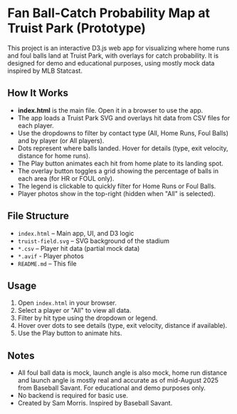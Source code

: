 # Fan Ball-Catch Probability Map at Truist Park (Prototype)

This project is an interactive D3.js web app for visualizing where home runs and foul balls land at Truist Park, with overlays for catch probability. It is designed for demo and educational purposes, using mostly mock data inspired by MLB Statcast.

## How It Works

- **index.html** is the main file. Open it in a browser to use the app.
- The app loads a Truist Park SVG and overlays hit data from CSV files for each player.
- Use the dropdowns to filter by contact type (All, Home Runs, Foul Balls) and by player (or All players).
- Dots represent where balls landed. Hover for details (type, exit velocity, distance for home runs).
- The Play button animates each hit from home plate to its landing spot.
- The overlay button toggles a grid showing the percentage of balls in each area (for HR or FOUL only).
- The legend is clickable to quickly filter for Home Runs or Foul Balls.
- Player photos show in the top-right (hidden when "All" is selected).

## File Structure

- `index.html` – Main app, UI, and D3 logic
- `truist-field.svg` – SVG background of the stadium
- `*.csv` – Player hit data (partial mock data)
- `*.avif` - Player photos
- `README.md` – This file

## Usage

1. Open `index.html` in your browser.
2. Select a player or "All" to view all data.
3. Filter by hit type using the dropdown or legend.
4. Hover over dots to see details (type, exit velocity, distance if available).
5. Use the Play button to animate hits.

## Notes
- All foul ball data is mock, launch angle is also mock, home run distance and launch angle is mostly real and accurate as of mid-August 2025 from Baseball Savant. For educational and demo purposes only. 
- No backend is required for basic use.
- Created by Sam Morris. Inspired by Baseball Savant.
